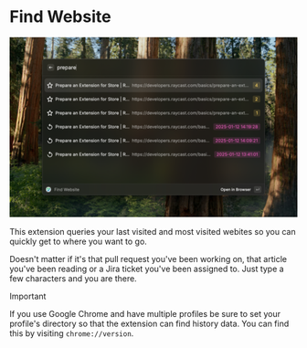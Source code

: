 # Find Website

![screenshot](assets/find-website-2.png)

This extension queries your last visited and most visited webites so you can quickly get to where you want to go.

Doesn't matter if it's that pull request you've been working on, that article you've been reading or a Jira ticket you've been assigned to. Just type a few characters and you are there.

> [!IMPORTANT]
> If you use Google Chrome and have multiple profiles be sure to set your profile's directory so that the extension can find history data. You can find this by visiting `chrome://version`.
